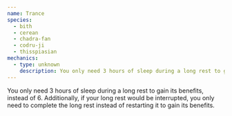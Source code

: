 ```yaml
---
name: Trance
species:
  - bith
  - cerean
  - chadra-fan
  - codru-ji
  - thisspiasian
mechanics:
  - type: unknown
    description: You only need 3 hours of sleep during a long rest to gain its benefits, instead of 6. Additionally, if your long rest would be interrupted, you only need to complete the long rest instead of restarting it to gain its benefits.
---
```

You only need 3 hours of sleep during a long rest to gain its benefits, instead of 6. Additionally, if your long rest would be interrupted, you only need to complete the long rest instead of restarting it to gain its benefits.
